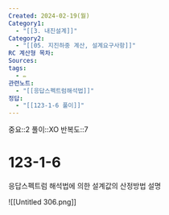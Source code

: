 ```yaml
---
Created: 2024-02-19(월)
Category1:
  - "[[3. 내진설계]]"
Category2:
  - "[[05. 지진하중 계산, 설계요구사항]]"
RC 계산형 목차: 
Sources: 
tags:
  - ✏️
관련노트:
  - "[[응답스펙트럼해석법]]"
정답:
  - "[[123-1-6 풀이]]"
---
```

중요::2
풀이::XO
반복도::7
#  123-1-6



응답스펙트럼 해석법에 의한 설계값의 산정방법 설명

![[Untitled 306.png]]